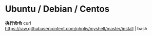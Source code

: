 # Ubuntu / Debian / Centos
**执行命令**
   curl https://raw.githubusercontent.com/phpliv/myshell/master/install | bash
